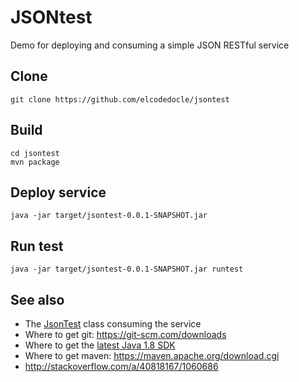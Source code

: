 JSONtest
========
Demo for deploying and consuming a simple JSON RESTful service

## Clone
```
git clone https://github.com/elcodedocle/jsontest
```

## Build
```
cd jsontest
mvn package
```

## Deploy service
```
java -jar target/jsontest-0.0.1-SNAPSHOT.jar
```

## Run test
```
java -jar target/jsontest-0.0.1-SNAPSHOT.jar runtest 
```

## See also

 - The [JsonTest](src/main/java/com/elcodedocle/jsontest/JsonTest.java) class consuming the service
 - Where to get git: https://git-scm.com/downloads
 - Where to get the [latest Java 1.8 SDK](http://www.oracle.com/technetwork/java/javase/downloads/jdk8-downloads-2133151.html)
 - Where to get maven: https://maven.apache.org/download.cgi
 - http://stackoverflow.com/a/40818167/1060686

